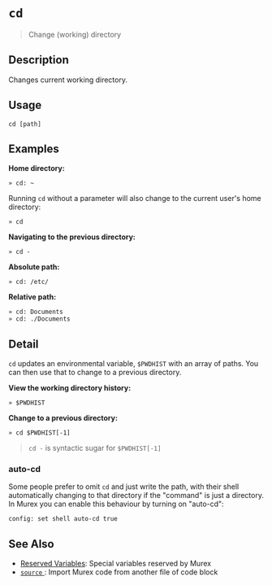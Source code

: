 # `cd`

> Change (working) directory

## Description

Changes current working directory.

## Usage

```
cd [path]
```

## Examples

**Home directory:**

```
» cd: ~
```

Running `cd` without a parameter will also change to the current user's home
directory:

```
» cd
```

**Navigating to the previous directory:**

```
» cd -
```

**Absolute path:**

```
» cd: /etc/
```

**Relative path:**

```
» cd: Documents
» cd: ./Documents
```

## Detail

`cd` updates an environmental variable, `$PWDHIST` with an array of paths.
You can then use that to change to a previous directory.

**View the working directory history:**

```
» $PWDHIST
```

**Change to a previous directory:**

```
» cd $PWDHIST[-1]
```

> `cd -` is syntactic sugar for `$PWDHIST[-1]`

### auto-cd

Some people prefer to omit `cd` and just write the path, with their shell
automatically changing to that directory if the "command" is just a directory.
In Murex you can enable this behaviour by turning on "auto-cd":

```
config: set shell auto-cd true
```

## See Also

* [Reserved Variables](../user-guide/reserved-vars.md):
  Special variables reserved by Murex
* [`source` ](../commands/source.md):
  Import Murex code from another file of code block